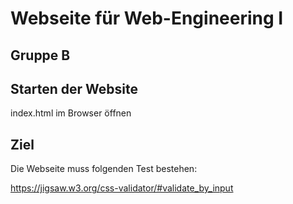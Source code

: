 # Webseite für Web-Engineering I

## Gruppe B

## Starten der Website

index.html im Browser öffnen

## Ziel

Die Webseite muss folgenden Test bestehen:

https://jigsaw.w3.org/css-validator/#validate_by_input